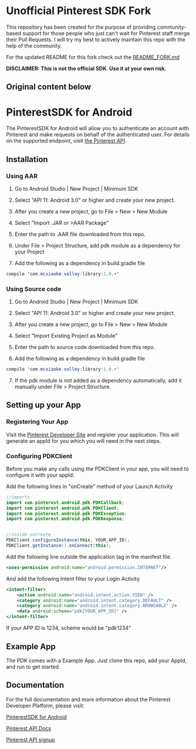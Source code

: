# Unofficial Pinterest SDK Fork

This repository has been created for the purpose of providing
community-based support for those people who just can't wait
for Pinterest staff merge their Pull Requests. I will try my best to
actively maintain this repo with the help of the community.

For the updated README for this fork check out the [README_FORK.md](README_FORK.md)

**DISCLAIMER: This is not the official SDK. Use it at your own risk.**

## Original content below

# PinterestSDK for Android

The PinterestSDK for Android will allow you to authenticate an account with Pinterest and make requests on behalf of the authenticated user. For details on the supported endpoint, visit [the Pinterest API](https://developers.pinterest.com/docs/api/overview/).

## Installation

### Using AAR

1. Go to Android Studio | New Project | Minimum SDK

2. Select "API 11: Android 3.0" or higher and create your new project.

3. After you create a new project, go to File > New > New Module

4. Select "Import .JAR or >AAR Package"

5. Enter the path to .AAR file downloaded from this repo.

6. Under File > Project Structure, add pdk module as a dependency for your Project

7. Add the following as a dependency in build.gradle file

```java
compile 'com.mcxiaoke.volley:library:1.0.+'
```

### Using Source code

1. Go to Android Studio | New Project | Minimum SDK

2. Select "API 11: Android 3.0" or higher and create your new project.

3. After you create a new project, go to File > New > New Module

4. Select "Import Existing Project as Module"

5. Enter the path to source code downloaded from this repo.

6. Add the following as a dependency in build.gradle file

```java
compile 'com.mcxiaoke.volley:library:1.0.+'
```
7. If the pdk module is not added as a dependency automatically, add it manually under File > Project Structure.

## Setting up your App 

### Registering Your App
Visit the [Pinterest Developer Site](https://developers.pinterest.com/apps/) and register your application. This will generate an appId for you which you will need in the next steps.

### Configuring PDKClient
Before you make any calls using the PDKClient in your app, you will need to configure it with your appId: 

Add the following lines in "onCreate" method of your Launch Activity

```java
//imports
import com.pinterest.android.pdk.PDKCallback;
import com.pinterest.android.pdk.PDKClient;
import com.pinterest.android.pdk.PDKException;
import com.pinterest.android.pdk.PDKResponse;


//inside onCreate
PDKClient.configureInstance(this, YOUR_APP_ID);
PDKClient.getInstance().onConnect(this);
```

Add the following line outside the application tag in the manifest file.

```xml
<uses-permission android:name="android.permission.INTERNET"/>
```

And add the following Intent filter to your Login Activity

```xml
<intent-filter>
    <action android:name="android.intent.action.VIEW" />
    <category android:name="android.intent.category.DEFAULT" />
    <category android:name="android.intent.category.BROWSABLE" />
    <data android:scheme="pdk[YOUR_APP_ID]" />
</intent-filter>
```

If your APP ID is 1234, scheme would be "pdk1234"


## Example App

The PDK comes with a Example App. Just clone this repo, add your AppId, and run to get started. 

## Documentation

For the full documentation and more information about the Pinterest Developer Platform, please visit: 

[PinterestSDK for Android](https://developers.pinterest.com/docs/sdks/android/)

[Pinterest API Docs](https://developers.pinterest.com/docs/getting-started/)

[Pinterest API signup](https://developers.pinterest.com/apps/)
